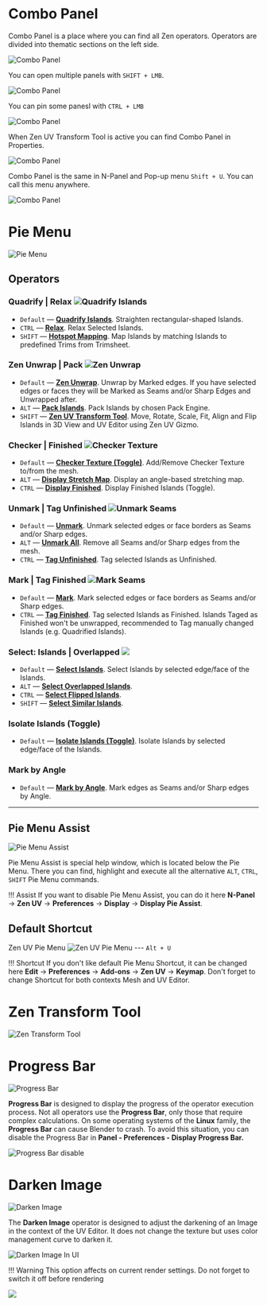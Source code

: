 # Combo Panel

Combo Panel is a place where you can find all Zen operators.
Operators are divided into thematic sections on the left side.

![Combo Panel](img/gifs/user_interface/compactui_1.gif)

You can open multiple panels with `SHIFT + LMB`.

![Combo Panel](img/gifs/user_interface/compactui_2.gif)

You can pin some panesl with `CTRL + LMB`

![Combo Panel](img/gifs/user_interface/compactui_3.gif)

When Zen UV Transform Tool is active you can find Combo Panel in Properties.

![Combo Panel](img/gifs/user_interface/compactui_6.gif)

Combo Panel is the same in N-Panel and Pop-up menu  `Shift + U`.
You can call this menu anywhere.

![Combo Panel](img/gifs/user_interface/compactui_8.gif)

# Pie Menu

![Pie Menu](img/gifs/user_interface/pie_menu.gif)

## Operators

### Quadrify | Relax ![Quadrify Islands](img/icons/quadrify_32.png)

- `Default` — [**Quadrify Islands**](https://zen-masters.github.io/Zen-UV/transform/#quadrify-islands). Straighten rectangular-shaped Islands.
- `CTRL` — [**Relax**](https://zen-masters.github.io/Zen-UV/transform/#relax). Relax Selected Islands.
- `SHIFT` — [**Hotspot Mapping**](). Map Islands by matching Islands to predefined Trims from Trimsheet.
  
### Zen Unwrap | Pack ![Zen Unwrap](img/icons/zen-unwrap@2x.png)

- `Default` — [**Zen Unwrap**](https://zen-masters.github.io/Zen-UV/unwrap/#zen-unwrap). Unwrap by Marked edges. If you have selected edges or faces they will be Marked as Seams and/or Sharp Edges and Unwrapped after.
- `ALT` — [**Pack Islands**](https://zen-masters.github.io/Zen-UV/pack/#pack-islands). Pack Islands by chosen Pack Engine.
- `SHIFT` — [**Zen UV Transform Tool**](). Move, Rotate, Scale, Fit, Align and Flip Islands in 3D View and UV Editor using Zen UV Gizmo.

### Checker | Finished ![Checker Texture](img/icons/checker_32.png)

- `Default` — [**Checker Texture (Toggle)**](https://zen-masters.github.io/Zen-UV/checker/#checker-texture-toggle). Add/Remove Checker Texture to/from the mesh.
- `ALT` — [**Display Stretch Map**](https://zen-masters.github.io/Zen-UV/checker/#display-stretch-map). Display an angle-based stretching map.
- `CTRL` — [**Display Finished**](https://zen-masters.github.io/Zen-UV/unwrap/#display-finished-toggle). Display Finished Islands (Toggle).

### Unmark | Tag Unfinished ![Unmark Seams](img/icons/unmark-seams@2x.png)

- `Default` — [**Unmark**](https://zen-masters.github.io/Zen-UV/unwrap/#unmark). Unmark selected edges or face borders as Seams and/or Sharp edges.
- `ALT` — [**Unmark All**](https://zen-masters.github.io/Zen-UV/unwrap/#unmark-all). Remove all Seams and/or Sharp edges from the mesh.
- `CTRL` — [**Tag Unfinished**](https://zen-masters.github.io/Zen-UV/unwrap/#tag-unfinished). Tag selected Islands as Unfinished.

### Mark | Tag Finished ![Mark Seams](img/icons/mark-seams@2x.png)

- `Default` — [**Mark**](https://zen-masters.github.io/Zen-UV/unwrap/#mark). Mark selected edges or face borders as Seams and/or Sharp edges.
- `CTRL` — [**Tag Finished**](https://zen-masters.github.io/Zen-UV/unwrap/#tag-finished). Tag selected Islands as Finished. Islands Taged as Finished won't be unwrapped, recommended to Tag manually changed Islands (e.g. Quadrified Islands).

### Select: Islands | Overlapped ![](img/icons/select.png)

- `Default` — [**Select Islands**](https://zen-masters.github.io/Zen-UV/select/#islands). Select Islands by selected edge/face of the Islands.
- `ALT` — [**Select Overlapped Islands**](https://zen-masters.github.io/Zen-UV/select/#overlapped).
- `CTRL` — [**Select Flipped Islands**](https://zen-masters.github.io/Zen-UV/select/#flipped).
- `SHIFT` — [**Select Similar Islands**](https://zen-masters.github.io/Zen-UV/select/#similar).

### Isolate Islands (Toggle)

- `Default` — [**Isolate Islands (Toggle)**](https://zen-masters.github.io/Zen-UV/select/#isolate-islands-toggle). Isolate Islands by selected edge/face of the Islands.

### Mark by Angle

- `Default` — [**Mark by Angle**](https://zen-masters.github.io/Zen-UV/unwrap/#mark-by-angle). Mark edges as Seams and/or Sharp edges by Angle.

---
## Pie Menu Assist

![Pie Menu Assist](img/screen/pie_menu/pie_menu_assitant.png)

Pie Menu Assist is special help window, which is located below the Pie Menu. There you can find, highlight and execute all the alternative `ALT`, `CTRL`, `SHIFT` Pie Menu commands.

!!! Assist
    If you want to disable Pie Menu Assist, you can do it here **N-Panel** -> **Zen UV** -> **Preferences** -> **Display** -> **Display Pie Assist**. 

## Default Shortcut
  Zen UV Pie Menu ![Zen UV Pie Menu](img/icons/zen-uv@2x.png) --- `Alt + U`

!!! Shortcut
    If you don't like default Pie Menu Shortcut, it can be changed here **Edit** -> **Preferences** -> **Add-ons** -> **Zen UV** -> **Keymap**. Don't forget to change Shortcut for both contexts Mesh and UV Editor.

# Zen Transform Tool

![Zen Transform Tool](img/gifs/user_interface/ZenTransformTool_main.gif)

# Progress Bar

![Progress Bar](img/gifs/user_interface/ProgressBar_main.gif)

**Progress Bar** is designed to display the progress of the operator execution process. Not all operators use the **Progress Bar**, only those that require complex calculations.
On some operating systems of the **Linux** family, the **Progress Bar** can cause Blender to crash. To avoid this situation, you can disable the Progress Bar in **Panel - Preferences - Display Progress Bar.**

![Progress Bar disable](img/screen/user_interface/ProgressBar_disable.png)

# Darken Image

![Darken Image](img/gifs/user_interface/DarkenImage_main.gif)

The **Darken Image** operator is designed to adjust the darkening of an Image in the context of the UV Editor. It does not change the texture but uses color management curve to darken it.

![Darken Image In UI](img/screen/user_interface/DarkenImage.png)

!!! Warning
  This option affects on current render settings. Do not forget to switch it off before rendering

![](img/screen/user_interface/color_curve.png)
